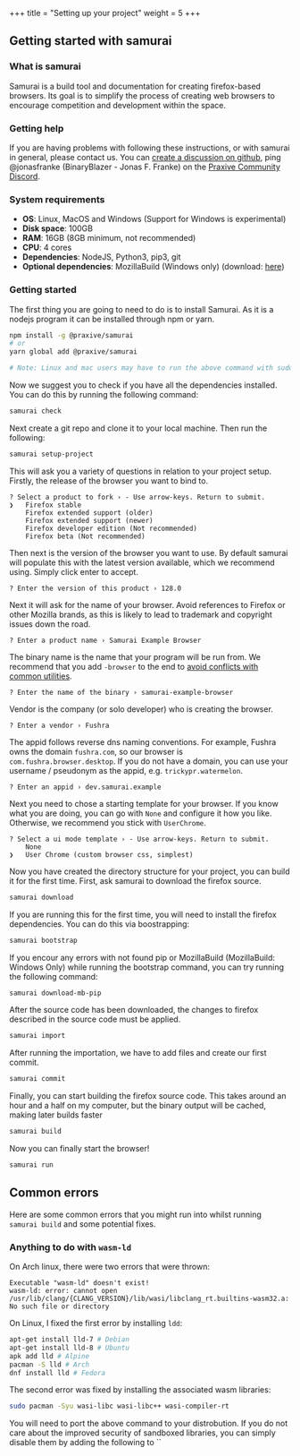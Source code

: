 +++
title = "Setting up your project"
weight = 5
+++

## Getting started with samurai

### What is samurai

Samurai is a build tool and documentation for creating firefox-based browsers. Its goal is to simplify the process of creating web browsers to encourage competition and development within the space.

### Getting help

If you are having problems with following these instructions, or with samurai in general, please contact us. You can [create a discussion on github](https://github.com/PraxiveSoftware/samurai/discussions/new), ping @jonasfranke (BinaryBlazer - Jonas F. Franke) on the [Praxive Community Discord](https://discord.gg/praxive).

### System requirements

- **OS**: Linux, MacOS and Windows (Support for Windows is experimental)
- **Disk space**: 100GB
- **RAM**: 16GB (8GB minimum, not recommended)
- **CPU**: 4 cores
- **Dependencies**: NodeJS, Python3, pip3, git
- **Optional dependencies**: MozillaBuild (Windows only) (download: [here](https://ftp.mozilla.org/pub/mozilla/libraries/win32/MozillaBuildSetup-Latest.exe))

### Getting started

The first thing you are going to need to do is to install Samurai. As it is a nodejs program it can be installed through npm or yarn.

```sh
npm install -g @praxive/samurai
# or
yarn global add @praxive/samurai

# Note: Linux and mac users may have to run the above command with sudo
```

Now we suggest you to check if you have all the dependencies installed. You can do this by running the following command:

```sh
samurai check
```

Next create a git repo and clone it to your local machine. Then run the following:

```sh
samurai setup-project
```

This will ask you a variety of questions in relation to your project setup. Firstly, the release of the browser you want to bind to.

```
? Select a product to fork › - Use arrow-keys. Return to submit.
❯   Firefox stable
    Firefox extended support (older)
    Firefox extended support (newer)
    Firefox developer edition (Not recommended)
    Firefox beta (Not recommended)
```

Then next is the version of the browser you want to use. By default samurai will populate this with the latest version available, which we recommend using. Simply click enter to accept.

```
? Enter the version of this product › 128.0
```

Next it will ask for the name of your browser. Avoid references to Firefox or other Mozilla brands, as this is likely to lead to trademark and copyright issues down the road.

```
? Enter a product name › Samurai Example Browser
```

The binary name is the name that your program will be run from. We recommend that you add `-browser` to the end to [avoid conflicts with common utilities](https://github.com/dothq/browser/issues/604).

```
? Enter the name of the binary › samurai-example-browser
```

Vendor is the company (or solo developer) who is creating the browser.

```
? Enter a vendor › Fushra
```

The appid follows reverse dns naming conventions. For example, Fushra owns the domain `fushra.com`, so our browser is `com.fushra.browser.desktop`. If you do not have a domain, you can use your username / pseudonym as the appid, e.g. `trickypr.watermelon`.

```
? Enter an appid › dev.samurai.example
```

Next you need to chose a starting template for your browser. If you know what you are doing, you can go with `None` and configure it how you like. Otherwise, we recommend you stick with `UserChrome`.

```
? Select a ui mode template › - Use arrow-keys. Return to submit.
    None
❯   User Chrome (custom browser css, simplest)
```

Now you have created the directory structure for your project, you can build it for the first time. First, ask samurai to download the firefox source.

```sh
samurai download
```

If you are running this for the first time, you will need to install the firefox dependencies. You can do this via boostrapping:

```sh
samurai bootstrap
```

If you encour any errors with not found pip or MozillaBuild (MozillaBuild: Windows Only) while running the bootstrap command, you can try running the following command:

```sh
samurai download-mb-pip
```

After the source code has been downloaded, the changes to firefox described in the source code must be applied.

```sh
samurai import
```

After running the importation, we have to add files and create our first commit.

```sh
samurai commit
```

Finally, you can start building the firefox source code. This takes around an hour and a half on my computer, but the binary output will be cached, making later builds faster

```sh
samurai build
```

Now you can finally start the browser!

```sh
samurai run
```

## Common errors

Here are some common errors that you might run into whilst running `samurai build` and some potential fixes.

### Anything to do with `wasm-ld`

On Arch linux, there were two errors that were thrown:

```
Executable "wasm-ld" doesn't exist!
wasm-ld: error: cannot open /usr/lib/clang/{CLANG_VERSION}/lib/wasi/libclang_rt.builtins-wasm32.a: No such file or directory
```

On Linux, I fixed the first error by installing `ldd`:

```sh
apt-get install lld-7 # Debian
apt-get install lld-8 # Ubuntu
apk add lld # Alpine
pacman -S lld # Arch
dnf install lld # Fedora
```

The second error was fixed by installing the associated wasm libraries:

```sh
sudo pacman -Syu wasi-libc wasi-libc++ wasi-compiler-rt
```

You will need to port the above command to your distrobution. If you do not care about the improved security of sandboxed libraries, you can simply disable them by adding the following to ``
